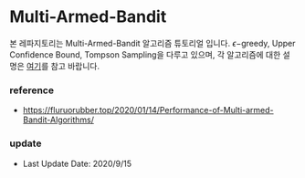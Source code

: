 # Multi-Armed-Bandit

본 레파지토리는 Multi-Armed-Bandit 알고리즘 튜토리얼 입니다. 
$\epsilon-$greedy, Upper Confidence Bound, Tompson Sampling을 다루고 있으며, 각 알고리즘에 대한 설명은 [여기](https://leehyejin91.github.io/post-mab/)를 참고 바랍니다. 

### reference

* https://fluruorubber.top/2020/01/14/Performance-of-Multi-armed-Bandit-Algorithms/

### update

* Last Update Date: 2020/9/15
